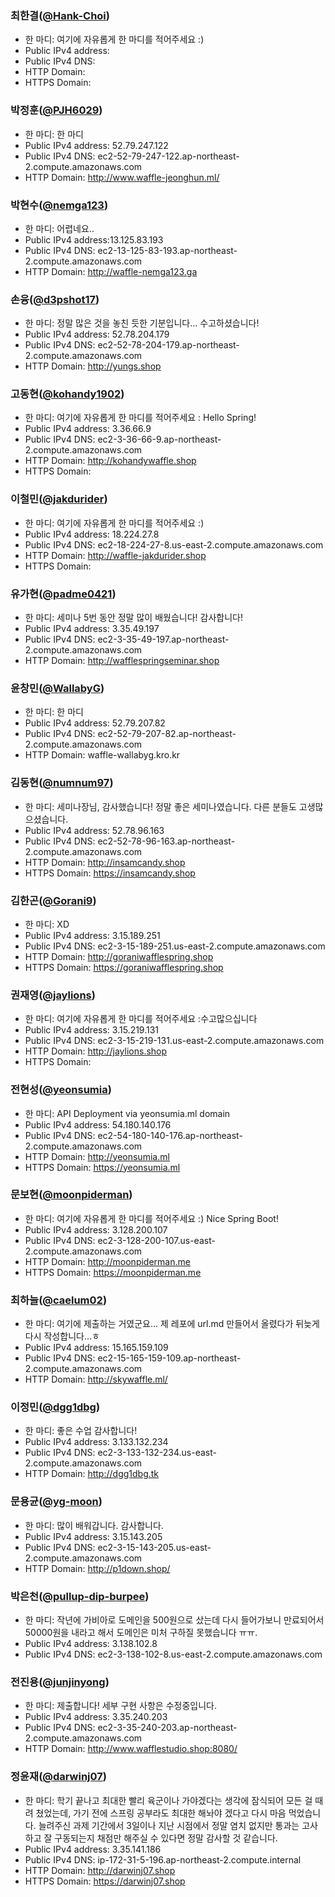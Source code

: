 ### 최한결([@Hank-Choi](https://github.com/Hank-Choi))
- 한 마디: 여기에 자유롭게 한 마디를 적어주세요 :)
- Public IPv4 address:
- Public IPv4 DNS:
- HTTP Domain: 
- HTTPS Domain: 

### 박정훈([@PJH6029](https://github.com/PJH6029))
- 한 마디: 한 마디
- Public IPv4 address: 52.79.247.122
- Public IPv4 DNS: ec2-52-79-247-122.ap-northeast-2.compute.amazonaws.com
- HTTP Domain: http://www.waffle-jeonghun.ml/

### 박현수([@nemga123](https://github.com/nemga123))
- 한 마디: 어렵네요..
- Public IPv4 address:13.125.83.193
- Public IPv4 DNS: ec2-13-125-83-193.ap-northeast-2.compute.amazonaws.com 
- HTTP Domain: http://waffle-nemga123.ga

### 손융([@d3pshot17](https://github.com/d3pshot17/waffle-rookies-19.5-springboot.git))
- 한 마디: 정말 많은 것을 놓친 듯한 기분입니다... 수고하셨습니다!
- Public IPv4 address: 52.78.204.179
- Public IPv4 DNS: ec2-52-78-204-179.ap-northeast-2.compute.amazonaws.com
- HTTP Domain: http://yungs.shop

### 고동현([@kohandy1902](https://github.com/kohandy1902))
- 한 마디: 여기에 자유롭게 한 마디를 적어주세요 : Hello Spring!
- Public IPv4 address: 3.36.66.9
- Public IPv4 DNS: ec2-3-36-66-9.ap-northeast-2.compute.amazonaws.com
- HTTP Domain: http://kohandywaffle.shop
- HTTPS Domain: 

### 이철민([@jakdurider](https://github.com/jakdurider))
- 한 마디: 여기에 자유롭게 한 마디를 적어주세요 :)
- Public IPv4 address: 18.224.27.8
- Public IPv4 DNS: ec2-18-224-27-8.us-east-2.compute.amazonaws.com
- HTTP Domain: http://waffle-jakdurider.shop 
- HTTPS Domain: 

### 유가현([@padme0421](https://github.com/padme0421))
- 한 마디: 세미나 5번 동안 정말 많이 배웠습니다! 감사합니다!
- Public IPv4 address: 3.35.49.197
- Public IPv4 DNS: ec2-3-35-49-197.ap-northeast-2.compute.amazonaws.com
- HTTP Domain: http://wafflespringseminar.shop

### 윤창민([@WallabyG](https://github.com/WallabyG))
- 한 마디: 한 마디
- Public IPv4 address: 52.79.207.82
- Public IPv4 DNS: ec2-52-79-207-82.ap-northeast-2.compute.amazonaws.com
- HTTP Domain: waffle-wallabyg.kro.kr

### 김동현([@numnum97](https://github.com/numnum97))
- 한 마디: 세미나장님, 감사했습니다! 정말 좋은 세미나였습니다. 다른 분들도 고생많으셨습니다.
- Public IPv4 address: 52.78.96.163
- Public IPv4 DNS: ec2-52-78-96-163.ap-northeast-2.compute.amazonaws.com
- HTTP Domain: http://insamcandy.shop
- HTTPS Domain: https://insamcandy.shop

### 김한곤([@Gorani9](https://github.com/Gorani9))
- 한 마디: XD
- Public IPv4 address: 3.15.189.251
- Public IPv4 DNS: ec2-3-15-189-251.us-east-2.compute.amazonaws.com
- HTTP Domain: http://goraniwafflespring.shop
- HTTPS Domain: https://goraniwafflespring.shop

### 권재영([@jaylions](https://github.com/jaylions))
- 한 마디: 여기에 자유롭게 한 마디를 적어주세요 :수고많으십니다
- Public IPv4 address: 3.15.219.131
- Public IPv4 DNS: ec2-3-15-219-131.us-east-2.compute.amazonaws.com
- HTTP Domain: http://jaylions.shop
- HTTPS Domain: 

### 전현성([@yeonsumia](https://github.com/yeonsumia))
- 한 마디: API Deployment via yeonsumia.ml domain 
- Public IPv4 address: 54.180.140.176
- Public IPv4 DNS: ec2-54-180-140-176.ap-northeast-2.compute.amazonaws.com
- HTTP Domain: http://yeonsumia.ml
- HTTPS Domain: https://yeonsumia.ml 

### 문보현([@moonpiderman](https://github.com/moonpiderman))
- 한 마디: 여기에 자유롭게 한 마디를 적어주세요 :) Nice Spring Boot!
- Public IPv4 address: 3.128.200.107
- Public IPv4 DNS: ec2-3-128-200-107.us-east-2.compute.amazonaws.com
- HTTP Domain: http://moonpiderman.me
- HTTPS Domain: https://moonpiderman.me

### 최하늘([@caelum02](https://github.com/caelum02))
- 한 마디: 여기에 제출하는 거였군요... 제 레포에 url.md 만들어서 올렸다가 뒤늦게 다시 작성합니다...ㅎ
- Public IPv4 address: 15.165.159.109
- Public IPv4 DNS: ec2-15-165-159-109.ap-northeast-2.compute.amazonaws.com
- HTTP Domain: http://skywaffle.ml/

### 이정민([@dgg1dbg](https://github.com/dgg1dbg/waffle-rookies-19.5-springboot))
- 한 마디: 좋은 수업 감사합니다!
- Public IPv4 address: 3.133.132.234
- Public IPv4 DNS: ec2-3-133-132-234.us-east-2.compute.amazonaws.com
- HTTP Domain: http://dgg1dbg.tk

### 문용균([@yg-moon](https://github.com/yg-moon))
- 한 마디: 많이 배워갑니다. 감사합니다.
- Public IPv4 address: 3.15.143.205
- Public IPv4 DNS: ec2-3-15-143-205.us-east-2.compute.amazonaws.com
- HTTP Domain: http://p1down.shop/

### 박은천([@pullup-dip-burpee](https://github.com/pullup-dip-burpee))
- 한 마디: 작년에 가비아로 도메인을 500원으로 샀는데 다시 들어가보니 만료되어서 50000원을 내라고 해서 도메인은 미처 구하질 못했습니다 ㅠㅠ. 
- Public IPv4 address: 3.138.102.8  
- Public IPv4 DNS: ec2-3-138-102-8.us-east-2.compute.amazonaws.com

### 전진용([@junjinyong](https://github.com/junjinyong))
- 한 마디: 제출합니다! 세부 구현 사항은 수정중입니다. 
- Public IPv4 address: 3.35.240.203
- Public IPv4 DNS: ec2-3-35-240-203.ap-northeast-2.compute.amazonaws.com
- HTTP Domain: http://www.wafflestudio.shop:8080/

### 정윤재([@darwinj07](https://github.com/darwinj07))
- 한 마디: 학기 끝나고 최대한 빨리 육군이나 가야겠다는 생각에 잠식되어 모든 걸 때려 쳤었는데, 가기 전에 스프링 공부라도 최대한 해놔야 겠다고 다시 마음 먹었습니다. 늘려주신 과제 기간에서 3일이나 지난 시점에서 정말 염치 없지만 통과는 고사하고 잘 구동되는지 채점만 해주실 수 있다면 정말 감사할 것 같습니다.
- Public IPv4 address: 3.35.141.186
- Public IPv4 DNS: ip-172-31-5-196.ap-northeast-2.compute.internal
- HTTP Domain: http://darwinj07.shop
- HTTPS Domain: https://darwinj07.shop
